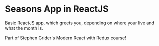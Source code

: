 # Seasons App in ReactJS

Basic ReactJS app, which greets you, depending on where your live and what the month is.

Part of Stephen Grider's Modern React with Redux course!
